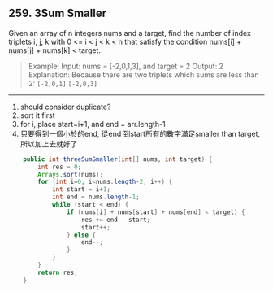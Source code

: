 ## 259. 3Sum Smaller

Given an array of n integers nums and a target, find the number of index triplets i, j, k with 0 <= i < j < k < n that satisfy the condition nums[i] + nums[j] + nums[k] < target.

>Example:
>Input: nums = [-2,0,1,3], and target = 2
>Output: 2 
>Explanation: Because there are two triplets which sums are less than 2:
> `[-2,0,1]`
> `[-2,0,3]`

---

1. should consider duplicate?
1. sort it first
2. for i, place start=i+1, and end = arr.length-1
3. 只要得到一個小於的end, 從end 到start所有的數字滿足smaller than target, 所以加上去就好了

```java
    public int threeSumSmaller(int[] nums, int target) {
        int res = 0;
        Arrays.sort(nums);
        for (int i=0; i<nums.length-2; i++) {
            int start = i+1;
            int end = nums.length-1;
            while (start < end) {
                if (nums[i] + nums[start] + nums[end] < target) {
                    res += end - start;
                    start++;
                } else {
                    end--;
                }
            }
        }
        return res;
    }
```
